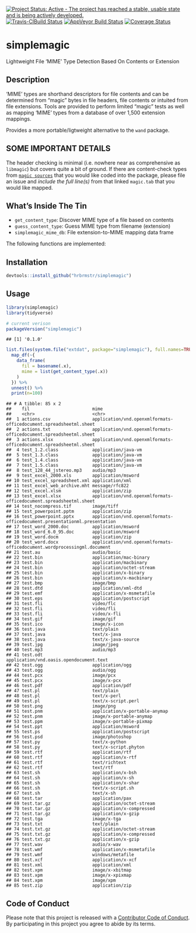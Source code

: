 
[![Project Status: Active - The project has reached a stable, usable
state and is being actively
developed.](http://www.repostatus.org/badges/0.1.0/active.svg)](http://www.repostatus.org/#active)
[![Travis-CIBuild
Status](https://travis-ci.org/hrbrmstr/simplemagic.svg?branch=master)](https://travis-ci.org/hrbrmstr/simplemagic)
[![AppVeyor Build
Status](https://ci.appveyor.com/api/projects/status/github/hrbrmstr/simplemagic?branch=master&svg=true)](https://ci.appveyor.com/project/hrbrmstr/simplemagic)
[![Coverage
Status](https://img.shields.io/codecov/c/github/hrbrmstr/simplemagic/master.svg)](https://codecov.io/github/hrbrmstr/simplemagic?branch=master)

# simplemagic

Lightweight File ‘MIME’ Type Detection Based On Contents or Extension

## Description

‘MIME’ types are shorthand descriptors for file contents and can be
determined from “magic” bytes in file headers, file contents or intuited
from file extensions. Tools are provided to perform limited “magic”
tests as well as mapping ‘MIME’ types from a database of over 1,500
extension mappings.

Provides a more portable/ligtweight alternative to the `wand` package.

## SOME IMPORTANT DETAILS

The header checking is minimal (i.e. nowhere near as comprehensive as
`libmagic`) but covers quite a bit of ground. If there are content-check
types from [`magic
sources`](https://github.com/threatstack/libmagic/tree/master/magic/)
that you would like coded into the package, please file an issue and
*include the full line(s)* from that linked `magic.tab` that you would
like mapped.

## What’s Inside The Tin

  - `get_content_type`: Discover MIME type of a file based on contents
  - `guess_content_type`: Guess MIME type from filename (extension)
  - `simplemagic_mime_db`: File extension-to-MIME mapping data frame

The following functions are implemented:

## Installation

``` r
devtools::install_github("hrbrmstr/simplemagic")
```

## Usage

``` r
library(simplemagic)
library(tidyverse)

# current verison
packageVersion("simplemagic")
```

    ## [1] '0.1.0'

``` r
list.files(system.file("extdat", package="simplemagic"), full.names=TRUE) %>% 
  map_df(~{
    data_frame(
      fil = basename(.x),
      mime = list(get_content_type(.x))
    )
  }) %>% 
  unnest() %>% 
  print(n=100)
```

    ## # A tibble: 85 x 2
    ##    fil                        mime                                                                     
    ##    <chr>                      <chr>                                                                    
    ##  1 actions.csv                application/vnd.openxmlformats-officedocument.spreadsheetml.sheet        
    ##  2 actions.txt                application/vnd.openxmlformats-officedocument.spreadsheetml.sheet        
    ##  3 actions.xlsx               application/vnd.openxmlformats-officedocument.spreadsheetml.sheet        
    ##  4 test_1.2.class             application/java-vm                                                      
    ##  5 test_1.3.class             application/java-vm                                                      
    ##  6 test_1.4.class             application/java-vm                                                      
    ##  7 test_1.5.class             application/java-vm                                                      
    ##  8 test_128_44_jstereo.mp3    audio/mp3                                                                
    ##  9 test_excel_2000.xls        application/msword                                                       
    ## 10 test_excel_spreadsheet.xml application/xml                                                          
    ## 11 test_excel_web_archive.mht message/rfc822                                                           
    ## 12 test_excel.xlsm            application/zip                                                          
    ## 13 test_excel.xlsx            application/vnd.openxmlformats-officedocument.spreadsheetml.sheet        
    ## 14 test_nocompress.tif        image/tiff                                                               
    ## 15 test_powerpoint.pptm       application/zip                                                          
    ## 16 test_powerpoint.pptx       application/vnd.openxmlformats-officedocument.presentationml.presentation
    ## 17 test_word_2000.doc         application/msword                                                       
    ## 18 test_word_6.0_95.doc       application/msword                                                       
    ## 19 test_word.docm             application/zip                                                          
    ## 20 test_word.docx             application/vnd.openxmlformats-officedocument.wordprocessingml.document  
    ## 21 test.au                    audio/basic                                                              
    ## 22 test.bin                   application/mac-binary                                                   
    ## 23 test.bin                   application/macbinary                                                    
    ## 24 test.bin                   application/octet-stream                                                 
    ## 25 test.bin                   application/x-binary                                                     
    ## 26 test.bin                   application/x-macbinary                                                  
    ## 27 test.bmp                   image/bmp                                                                
    ## 28 test.dtd                   application/xml-dtd                                                      
    ## 29 test.emf                   application/x-msmetafile                                                 
    ## 30 test.eps                   application/postscript                                                   
    ## 31 test.fli                   video/flc                                                                
    ## 32 test.fli                   video/fli                                                                
    ## 33 test.fli                   video/x-fli                                                              
    ## 34 test.gif                   image/gif                                                                
    ## 35 test.ico                   image/x-icon                                                             
    ## 36 test.java                  text/plain                                                               
    ## 37 test.java                  text/x-java                                                              
    ## 38 test.java                  text/x-java-source                                                       
    ## 39 test.jpg                   image/jpeg                                                               
    ## 40 test.mp3                   audio/mp3                                                                
    ## 41 test.odt                   application/vnd.oasis.opendocument.text                                  
    ## 42 test.ogg                   application/ogg                                                          
    ## 43 test.ogg                   audio/ogg                                                                
    ## 44 test.pcx                   image/pcx                                                                
    ## 45 test.pcx                   image/x-pcx                                                              
    ## 46 test.pdf                   application/pdf                                                          
    ## 47 test.pl                    text/plain                                                               
    ## 48 test.pl                    text/x-perl                                                              
    ## 49 test.pl                    text/x-script.perl                                                       
    ## 50 test.png                   image/png                                                                
    ## 51 test.pnm                   application/x-portable-anymap                                            
    ## 52 test.pnm                   image/x-portable-anymap                                                  
    ## 53 test.ppm                   image/x-portable-pixmap                                                  
    ## 54 test.ppt                   application/msword                                                       
    ## 55 test.ps                    application/postscript                                                   
    ## 56 test.psd                   image/photoshop                                                          
    ## 57 test.py                    text/x-python                                                            
    ## 58 test.py                    text/x-script.phyton                                                     
    ## 59 test.rtf                   application/rtf                                                          
    ## 60 test.rtf                   application/x-rtf                                                        
    ## 61 test.rtf                   text/richtext                                                            
    ## 62 test.rtf                   text/rtf                                                                 
    ## 63 test.sh                    application/x-bsh                                                        
    ## 64 test.sh                    application/x-sh                                                         
    ## 65 test.sh                    application/x-shar                                                       
    ## 66 test.sh                    text/x-script.sh                                                         
    ## 67 test.sh                    text/x-sh                                                                
    ## 68 test.tar                   application/pax                                                          
    ## 69 test.tar.gz                application/octet-stream                                                 
    ## 70 test.tar.gz                application/x-compressed                                                 
    ## 71 test.tar.gz                application/x-gzip                                                       
    ## 72 test.tga                   image/x-tga                                                              
    ## 73 test.txt                   text/plain                                                               
    ## 74 test.txt.gz                application/octet-stream                                                 
    ## 75 test.txt.gz                application/x-compressed                                                 
    ## 76 test.txt.gz                application/x-gzip                                                       
    ## 77 test.wav                   audio/x-wav                                                              
    ## 78 test.wmf                   application/x-msmetafile                                                 
    ## 79 test.wmf                   windows/metafile                                                         
    ## 80 test.xcf                   application/x-xcf                                                        
    ## 81 test.xml                   application/xml                                                          
    ## 82 test.xpm                   image/x-xbitmap                                                          
    ## 83 test.xpm                   image/x-xpixmap                                                          
    ## 84 test.xpm                   image/xpm                                                                
    ## 85 test.zip                   application/zip

## Code of Conduct

Please note that this project is released with a [Contributor Code of
Conduct](CONDUCT.md). By participating in this project you agree to
abide by its terms.
